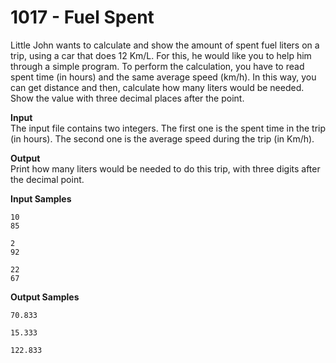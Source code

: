 # 1017 - Fuel Spent

Little John wants to calculate and show the amount of spent fuel liters on a trip, using a car that does 12 Km/L. For this, he would like you to help him through a simple program. To perform the calculation, you have to read spent time (in hours) and the same average speed (km/h). In this way, you can get distance and then, calculate how many liters would be needed. Show the value with three decimal places after the point.

**Input**<br>
The input file contains two integers. The first one is the spent time in the trip (in hours). The second one is the average speed during the trip (in Km/h).

**Output**<br>
Print how many liters would be needed to do this trip, with three digits after the decimal point.

**Input Samples**
```
10
85
```
```
2
92
```
```  
22
67  
```

**Output Samples**
```
70.833
```
```
15.333
```
``` 
122.833
```